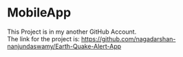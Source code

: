 # MobileApp

This Project is in my another GitHub Account. <br/>
The link for the project is: https://github.com/nagadarshan-nanjundaswamy/Earth-Quake-Alert-App
